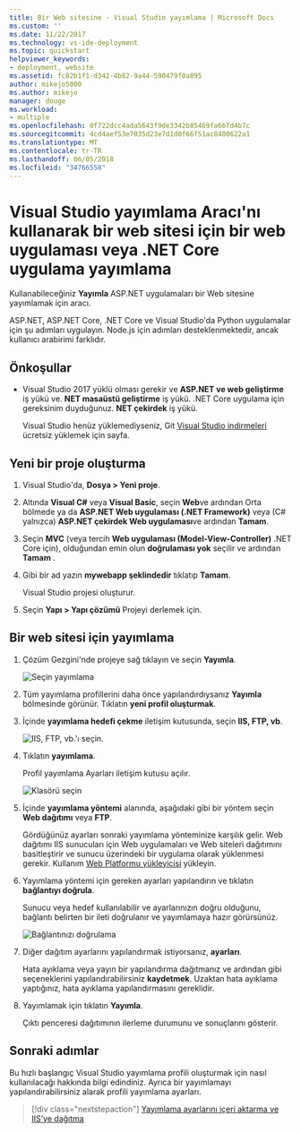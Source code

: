 ```yaml
---
title: Bir Web sitesine - Visual Studio yayımlama | Microsoft Docs
ms.custom: ''
ms.date: 11/22/2017
ms.technology: vs-ide-deployment
ms.topic: quickstart
helpviewer_keywords:
- deployment, website
ms.assetid: fc82b1f1-d342-4b82-9a44-590479f0a895
author: mikejo5000
ms.author: mikejo
manager: douge
ms.workload:
- multiple
ms.openlocfilehash: 0f722dcc4ada5643f9de3342b85469fa667d4b7c
ms.sourcegitcommit: 4cd4aef53e7035d23e7d1d0f66f51ac8480622a1
ms.translationtype: MT
ms.contentlocale: tr-TR
ms.lasthandoff: 06/05/2018
ms.locfileid: "34766558"
---
```

# <a name="publish-a-web-app-or-a-net-core-app-to-a-web-site-using-the-visual-studio-publish-tool"></a>Visual Studio yayımlama Aracı'nı kullanarak bir web sitesi için bir web uygulaması veya .NET Core uygulama yayımlama

Kullanabileceğiniz **Yayımla** ASP.NET uygulamaları bir Web sitesine yayımlamak için aracı.

ASP.NET, ASP.NET Core, .NET Core ve Visual Studio'da Python uygulamalar için şu adımları uygulayın. Node.js için adımları desteklenmektedir, ancak kullanıcı arabirimi farklıdır.

## <a name="prerequisites"></a>Önkoşullar

* Visual Studio 2017 yüklü olması gerekir ve **ASP.NET ve web geliştirme** iş yükü ve. **NET masaüstü geliştirme** iş yükü. .NET Core uygulama için gereksinim duyduğunuz. **NET çekirdek** iş yükü.

    Visual Studio henüz yüklemediyseniz, Git [Visual Studio indirmeleri](https://www.visualstudio.com/downloads/?utm_medium=microsoft&utm_source=docs.microsoft.com&utm_campaign=button+cta&utm_content=download+vs2017) ücretsiz yüklemek için sayfa.

## <a name="create-a-new-project"></a>Yeni bir proje oluşturma 

1. Visual Studio'da, **Dosya > Yeni proje**.

1. Altında **Visual C#** veya **Visual Basic**, seçin **Web**ve ardından Orta bölmede ya da **ASP.NET Web uygulaması (.NET Framework)** veya (C# yalnızca) **ASP.NET çekirdek Web uygulaması**ve ardından **Tamam**.

1. Seçin **MVC** (veya tercih **Web uygulaması (Model-View-Controller)** .NET Core için), olduğundan emin olun **doğrulaması yok** seçilir ve ardından **Tamam** .

1. Gibi bir ad yazın **mywebapp şeklindedir** tıklatıp **Tamam**.

    Visual Studio projesi oluşturur.

1. Seçin **Yapı > Yapı çözümü** Projeyi derlemek için.

## <a name="publish-to-a-web-site"></a>Bir web sitesi için yayımlama

1. Çözüm Gezgini'nde projeye sağ tıklayın ve seçin **Yayımla**.

    ![Seçin yayımlama](../deployment/media/quickstart-publish-aspnet.png "seçin yayımlama")

1. Tüm yayımlama profillerini daha önce yapılandırdıysanız **Yayımla** bölmesinde görünür. Tıklatın **yeni profil oluşturmak**.

1. İçinde **yayımlama hedefi çekme** iletişim kutusunda, seçin **IIS, FTP, vb**.

    ![IIS, FTP, vb.'ı seçin.](../deployment/media/quickstart-publish-iis-ftp.png "IIS seçin, FTP, vs.")

1. Tıklatın **yayımlama**.

    Profil yayımlama Ayarları iletişim kutusu açılır.

    ![Klasörü seçin](../deployment/media/quickstart-publish-settings-web.png "klasörü seçin")

1. İçinde **yayımlama yöntemi** alanında, aşağıdaki gibi bir yöntem seçin **Web dağıtımı** veya **FTP**.

    Gördüğünüz ayarları sonraki yayımlama yönteminize karşılık gelir. Web dağıtımı IIS sunucuları için Web uygulamaları ve Web siteleri dağıtımını basitleştirir ve sunucu üzerindeki bir uygulama olarak yüklenmesi gerekir. Kullanım [Web Platformu yükleyicisi](https://www.microsoft.com/web/downloads/platform.aspx) yükleyin.

1. Yayımlama yöntemi için gereken ayarları yapılandırın ve tıklatın **bağlantıyı doğrula**.

    Sunucu veya hedef kullanılabilir ve ayarlarınızın doğru olduğunu, bağlantı belirten bir ileti doğrulanır ve yayımlamaya hazır görürsünüz.

    ![Bağlantınızı doğrulama](../deployment/media/quickstart-publish-web-deploy.png "bağlantınızı doğrulama")

1. Diğer dağıtım ayarlarını yapılandırmak istiyorsanız, **ayarları**.

    Hata ayıklama veya yayın bir yapılandırma dağıtmanız ve ardından gibi seçeneklerini yapılandırabilirsiniz **kaydetmek**. Uzaktan hata ayıklama yaptığınız, hata ayıklama yapılandırmasını gereklidir.

1. Yayımlamak için tıklatın **Yayımla**.

    Çıktı penceresi dağıtımının ilerleme durumunu ve sonuçlarını gösterir.

## <a name="next-steps"></a>Sonraki adımlar

Bu hızlı başlangıç Visual Studio yayımlama profili oluşturmak için nasıl kullanılacağı hakkında bilgi edindiniz. Ayrıca bir yayımlamayı yapılandırabilirsiniz alarak profili yayımlama ayarları.

> [!div class="nextstepaction"]
> [Yayımlama ayarlarını içeri aktarma ve IIS’ye dağıtma](tutorial-import-publish-settings-iis.md)
